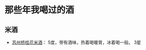 # 那些年我喝过的酒

## 米酒

- [苏州桥桂花米酒](https://detail.tmall.com/item.htm?id=568344594153&spm=a1z09.2.0.0.369b2e8dyfOCnF&_u=s2697rguc378&sku_properties=31560:6966386;186832700:3318082;211946450:53106)： 5度，带有酒味，热着喝暖胃，冰着喝一般。 3星

